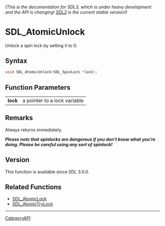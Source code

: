 ###### (This is the documentation for SDL3, which is under heavy development and the API is changing! [SDL2](https://wiki.libsdl.org/SDL2/) is the current stable version!)
# SDL_AtomicUnlock

Unlock a spin lock by setting it to 0.

## Syntax

```c
void SDL_AtomicUnlock(SDL_SpinLock *lock);

```

## Function Parameters

|              |                              |
| ------------ | ---------------------------- |
| **lock**     | a pointer to a lock variable |

## Remarks

Always returns immediately.

***Please note that spinlocks are dangerous if you don't know what you're
doing. Please be careful using any sort of spinlock!***

## Version

This function is available since SDL 3.0.0.

## Related Functions

* [SDL_AtomicLock](SDL_AtomicLock)
* [SDL_AtomicTryLock](SDL_AtomicTryLock)

----
[CategoryAPI](CategoryAPI)

